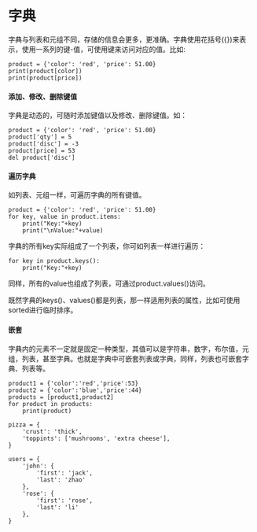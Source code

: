 # 字典

字典与列表和元组不同，存储的信息会更多，更准确。字典使用花括号({})来表示，使用一系列的键-值，可使用键来访问对应的值。比如:

```
product = {'color': 'red', 'price': 51.00}
print(product[color])
print(product[price])
```

#### 添加、修改、删除键值

字典是动态的，可随时添加键值以及修改、删除键值。如：

```
product = {'color': 'red', 'price': 51.00}
product['qty'] = 5
product['disc'] = -3
product[price] = 53
del product['disc']
```

#### 遍历字典

如列表、元组一样，可遍历字典的所有键值。

```
product = {'color': 'red', 'price': 51.00}
for key, value in product.items:
	print("Key:"+key)
	print("\nValue:"+value)
```

字典的所有key实际组成了一个列表，你可如列表一样进行遍历：

```
for key in product.keys():
	print("Key:"+key)
```

同样，所有的value也组成了列表，可通过product.values()访问。

既然字典的keys()、values()都是列表，那一样适用列表的属性，比如可使用sorted进行临时排序。

#### 嵌套

字典内的元素不一定就是固定一种类型，其值可以是字符串，数字，布尔值，元组，列表，甚至字典。也就是字典中可嵌套列表或字典，同样，列表也可嵌套字典、列表等。

```
product1 = {'color':'red','price':53}
product2 = {'color':'blue','price':44}
products = [product1,product2]
for product in products:
	print(product)

pizza = {
	'crust': 'thick',
	'toppints': ['mushrooms', 'extra cheese'],
}

users = {
	'john': {
		'first': 'jack',
		'last': 'zhao'
	},
	'rose': {
		'first': 'rose',
		'last': 'li'
	},
}
```

